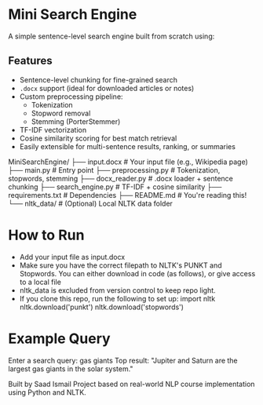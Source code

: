 # Mini Search Engine

A simple sentence-level search engine built from scratch using:

## Features
- Sentence-level chunking for fine-grained search
- `.docx` support (ideal for downloaded articles or notes)
- Custom preprocessing pipeline:
  - Tokenization
  - Stopword removal
  - Stemming (PorterStemmer)
- TF-IDF vectorization
- Cosine similarity scoring for best match retrieval
- Easily extensible for multi-sentence results, ranking, or summaries

MiniSearchEngine/
├── input.docx # Your input file (e.g., Wikipedia page)
├── main.py # Entry point
├── preprocessing.py # Tokenization, stopwords, stemming
├── docx_reader.py # .docx loader + sentence chunking
├── search_engine.py # TF-IDF + cosine similarity
├── requirements.txt # Dependencies
├── README.md # You're reading this!
└── nltk_data/ # (Optional) Local NLTK data folder

# How to Run
- Add your input file as input.docx
- Make sure you have the correct filepath to NLTK's PUNKT and Stopwords. You can either download in code (as follows), or give access to a local file
- nltk_data is excluded from version control to keep repo light.
- If you clone this repo, run the following to set up:
import nltk
nltk.download('punkt')
nltk.download('stopwords')

# Example Query
Enter a search query: gas giants
Top result: "Jupiter and Saturn are the largest gas giants in the solar system."

Built by Saad Ismail
Project based on real-world NLP course implementation using Python and NLTK.
